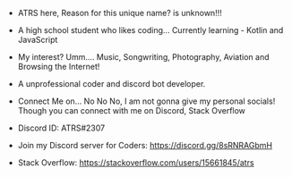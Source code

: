 - ATRS here, Reason for this unique name? is unknown!!!

- A high school student who likes coding... Currently learning - Kotlin and JavaScript

- My interest? Umm.... Music, Songwriting, Photography, Aviation and Browsing the Internet!

- A unprofessional coder and discord bot developer. 

- Connect Me on... No No No, I am not gonna give my personal socials! Though you can connect with me on Discord, Stack Overflow
- Discord ID: ATRS#2307
- Join my Discord server for Coders: https://discord.gg/8sRNRAGbmH
- Stack Overflow: https://stackoverflow.com/users/15661845/atrs









<!---
ATRS7391/ATRS7391 is a ✨ special ✨ repository because its `README.md` (this file) appears on your GitHub profile.
You can click the Preview link to take a look at your changes.
--->
